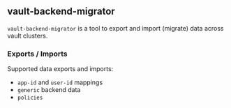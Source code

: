 ## vault-backend-migrator

`vault-backend-migrator` is a tool to export and import (migrate) data across vault clusters.

### Exports / Imports

Supported data exports and imports:

- `app-id` and `user-id` mappings
- `generic` backend data
- `policies`
